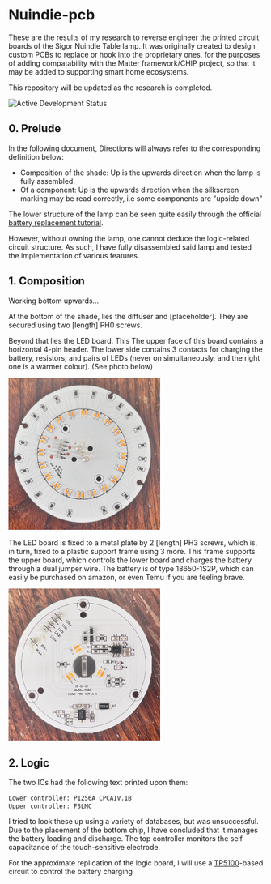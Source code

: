 # Nuindie-pcb

These are the results of my research to reverse engineer the printed circuit boards of the Sigor Nuindie Table lamp.
It was originally created to design custom PCBs to replace or hook into the proprietary ones, for the purposes of adding compatability with the Matter framework/CHIP project, so that it may be added to supporting smart home ecosystems.

This repository will be updated as the research is completed.

![Active Development Status](https://img.shields.io/badge/Status-Active_Development-green)

## 0. Prelude

In the following document, Directions will always refer to the corresponding definition below:
- Composition of the shade: Up is the upwards direction when the lamp is fully assembled.
- Of a component: Up is the upwards direction when the silkscreen marking may be read correctly, i.e some components are "upside down"

The lower structure of the lamp can be seen quite easily through the official [battery replacement tutorial](https://www.youtube.com/watch?v=30Anm9yBXpk).

However, without owning the lamp, one cannot deduce the logic-related circuit structure. As such, I have fully disassembled said lamp and tested the implementation of various features.

## 1. Composition

Working bottom upwards...

At the bottom of the shade, lies the diffuser and [placeholder]. They are secured using two [length] PH0 screws.

Beyond that lies the LED board. This The upper face of this board contains a horizontal 4-pin header. The lower side contains 3 contacts for charging the battery, resistors, and pairs of LEDs (never on simultaneously, and the right one is a warmer colour). (See photo below)

<img src="https://github.com/cph101/nuindie-pcb/blob/main/LED_Board.jpg?raw=true" alt="The LED board underside" height="300px" />

The LED board is fixed to a metal plate by 2 [length] PH3 screws, which is, in turn, fixed to a plastic support frame using 3 more.
This frame supports the upper board, which controls the lower board and charges the battery through a dual jumper wire. The battery is of type 18650-1S2P, which can easily be purchased on amazon, or even Temu if you are feeling brave.

<img src="https://github.com/cph101/nuindie-pcb/blob/main/Logic_Board.jpg?raw=true" alt="The logic board top side" height="300px" />

## 2. Logic

The two ICs had the following text printed upon them:
```
Lower controller: P1256A CPCA1V.1B
Upper controller: F5LMC
```

I tried to look these up using a variety of databases, but was unsuccessful. Due to the placement of the bottom chip, I have concluded that it manages the battery loading and discharge. The top controller monitors the self-capacitance of the touch-sensitive electrode.

For the approximate replication of the logic board, I will use a [TP5100](insert_link)-based circuit to control the battery charging
